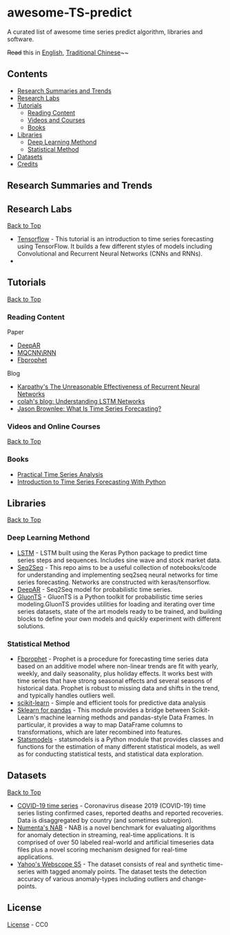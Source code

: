 # awesome-TS-predict
A curated list of awesome time series predict algorithm, libraries and software.

~~Read~~ this in [English](./README.md), [Traditional Chinese](./README-ZH-TW.md)~~


## Contents

* [Research Summaries and Trends](#research-summaries-and-trends)
* [Research Labs](#research-labs)
* [Tutorials](#tutorials)
  * [Reading Content](#reading-content)
  * [Videos and Courses](#videos-and-online-courses)
  * [Books](#books)
* [Libraries](#libraries)
  * [Deep Learning Methond](#deep-learning-methond)
  * [Statistical Method](#statistical-method)
* [Datasets](#datasets)
* [Credits](#credits)

## Research Summaries and Trends




## Research Labs
[Back to Top](#contents)

* [Tensorflow](https://www.tensorflow.org/tutorials/structured_data/time_series) - This tutorial is an introduction to time series forecasting using TensorFlow. It builds a few different styles of models including Convolutional and Recurrent Neural Networks (CNNs and RNNs).
* 



## Tutorials
[Back to Top](#contents)

### Reading Content

Paper

* [DeepAR](https://arxiv.org/abs/1704.04110)
* [MQCNN\RNN](https://arxiv.org/abs/1711.11053)
* [Fbprophet](https://peerj.com/preprints/3190/)




Blog

* [Karpathy's The Unreasonable Effectiveness of Recurrent Neural Networks](https://karpathy.github.io/2015/05/21/rnn-effectiveness)
* [colah's blog: Understanding LSTM Networks](http://colah.github.io/posts/2015-08-Understanding-LSTMs/)
* [Jason Brownlee: What Is Time Series Forecasting?](https://machinelearningmastery.com/time-series-forecasting/)


### Videos and Online Courses
[Back to Top](#contents)



### Books

* [Practical Time Series Analysis](https://web.stanford.edu/~jurafsky/slp3/)
* [Introduction to Time Series Forecasting With Python](https://machinelearningmastery.com/introduction-to-time-series-forecasting-with-python/)


## Libraries

[Back to Top](#contents)

### Deep Learning Methond

  * [LSTM](https://github.com/jaungiers/LSTM-Neural-Network-for-Time-Series-Prediction) - LSTM built using the Keras Python package to predict time series steps and sequences. Includes sine wave and stock market data.
  * [Seq2Seq](https://github.com/JEddy92/TimeSeries_Seq2Seq) - This repo aims to be a useful collection of notebooks/code for understanding and implementing seq2seq neural networks for time series forecasting. Networks are constructed with keras/tensorflow.
  * [DeepAR](https://github.com/arrigonialberto86/deepar) - Seq2Seq model for probabilistic time series.
  * [GluonTS](https://github.com/awslabs/gluon-ts) - GluonTS is a Python toolkit for probabilistic time series modeling.GluonTS provides utilities for loading and iterating over time series datasets, state of the art models ready to be trained, and building blocks to define your own models and quickly experiment with different solutions.





### Statistical Method

  * [Fbprophet](https://facebook.github.io/prophet/) - Prophet is a procedure for forecasting time series data based on an additive model where non-linear trends are fit with yearly, weekly, and daily seasonality, plus holiday effects. It works best with time series that have strong seasonal effects and several seasons of historical data. Prophet is robust to missing data and shifts in the trend, and typically handles outliers well.
  * [scikit-learn](https://scikit-learn.org/stable/) - Simple and efficient tools for predictive data analysis
  * [Sklearn for pandas](https://github.com/scikit-learn-contrib/sklearn-pandas) - This module provides a bridge between Scikit-Learn's machine learning methods and pandas-style Data Frames. In particular, it provides a way to map DataFrame columns to transformations, which are later recombined into features.
  * [Statsmodels](https://www.statsmodels.org/stable/index.html) - statsmodels is a Python module that provides classes and functions for the estimation of many different statistical models, as well as for conducting statistical tests, and statistical data exploration.

  


## Datasets

[Back to Top](#contents)

- [COVID-19 time series](https://github.com/datasets/covid-19) - Coronavirus disease 2019 (COVID-19) time series listing confirmed cases, reported deaths and reported recoveries. Data is disaggregated by country (and sometimes subregion). 
- [Numenta's NAB](https://github.com/numenta/NAB) - NAB is a novel benchmark for evaluating algorithms for anomaly detection in streaming, real-time applications. It is comprised of over 50 labeled real-world and artificial timeseries data files plus a novel scoring mechanism designed for real-time applications.
- [Yahoo's Webscope S5](https://webscope.sandbox.yahoo.com/catalog.php?datatype=s&did=70) - The dataset consists of real and synthetic time-series with tagged anomaly points. The dataset tests the detection accuracy of various anomaly-types including outliers and change-points.


## License
[License](./LICENSE) - CC0

